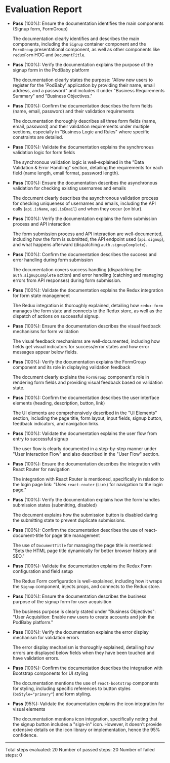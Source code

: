 # Evaluation Report

- **Pass** (100%): Ensure the documentation identifies the main components (Signup form, FormGroup)
  
  The documentation clearly identifies and describes the main components, including the `Signup` container component and the `FormGroup` presentational component, as well as other components like `reduxForm` HOC and `DocumentTitle`.

- **Pass** (100%): Verify the documentation explains the purpose of the signup form in the PodBaby platform
  
  The documentation clearly states the purpose: "Allow new users to register for the 'PodBaby' application by providing their name, email address, and a password" and includes it under "Business Requirements Summary" and "Business Objectives."

- **Pass** (100%): Confirm the documentation describes the form fields (name, email, password) and their validation requirements
  
  The documentation thoroughly describes all three form fields (name, email, password) and their validation requirements under multiple sections, especially in "Business Logic and Rules" where specific constraints are detailed.

- **Pass** (100%): Validate the documentation explains the synchronous validation logic for form fields
  
  The synchronous validation logic is well-explained in the "Data Validation & Error Handling" section, detailing the requirements for each field (name length, email format, password length).

- **Pass** (100%): Ensure the documentation describes the asynchronous validation for checking existing usernames and emails
  
  The document clearly describes the asynchronous validation process for checking uniqueness of usernames and emails, including the API calls (`api.isName`, `api.isEmail`) and when they occur (on blur).

- **Pass** (100%): Verify the documentation explains the form submission process and API interaction
  
  The form submission process and API interaction are well-documented, including how the form is submitted, the API endpoint used (`api.signup`), and what happens afterward (dispatching `auth.signupComplete`).

- **Pass** (100%): Confirm the documentation describes the success and error handling during form submission
  
  The documentation covers success handling (dispatching the `auth.signupComplete` action) and error handling (catching and managing errors from API responses) during form submission.

- **Pass** (100%): Validate the documentation explains the Redux integration for form state management
  
  The Redux integration is thoroughly explained, detailing how `redux-form` manages the form state and connects to the Redux store, as well as the dispatch of actions on successful signup.

- **Pass** (100%): Ensure the documentation describes the visual feedback mechanisms for form validation
  
  The visual feedback mechanisms are well-documented, including how fields get visual indicators for success/error states and how error messages appear below fields.

- **Pass** (100%): Verify the documentation explains the FormGroup component and its role in displaying validation feedback
  
  The document clearly explains the `FormGroup` component's role in rendering form fields and providing visual feedback based on validation state.

- **Pass** (100%): Confirm the documentation describes the user interface elements (heading, description, button, link)
  
  The UI elements are comprehensively described in the "UI Elements" section, including the page title, form layout, input fields, signup button, feedback indicators, and navigation links.

- **Pass** (100%): Validate the documentation explains the user flow from entry to successful signup
  
  The user flow is clearly documented in a step-by-step manner under "User Interaction Flow" and also described in the "User Flow" section.

- **Pass** (100%): Ensure the documentation describes the integration with React Router for navigation
  
  The integration with React Router is mentioned, specifically in relation to the login page link: "Uses `react-router` (`Link`) for navigation to the login page."

- **Pass** (100%): Verify the documentation explains how the form handles submission states (submitting, disabled)
  
  The document explains how the submission button is disabled during the submitting state to prevent duplicate submissions.

- **Pass** (100%): Confirm the documentation describes the use of react-document-title for page title management
  
  The use of `DocumentTitle` for managing the page title is mentioned: "Sets the HTML page title dynamically for better browser history and SEO."

- **Pass** (100%): Validate the documentation explains the Redux Form configuration and field setup
  
  The Redux Form configuration is well-explained, including how it wraps the `Signup` component, injects props, and connects to the Redux store.

- **Pass** (100%): Ensure the documentation describes the business purpose of the signup form for user acquisition
  
  The business purpose is clearly stated under "Business Objectives": "User Acquisition: Enable new users to create accounts and join the PodBaby platform."

- **Pass** (100%): Verify the documentation explains the error display mechanism for validation errors
  
  The error display mechanism is thoroughly explained, detailing how errors are displayed below fields when they have been touched and have validation errors.

- **Pass** (100%): Confirm the documentation describes the integration with Bootstrap components for UI styling
  
  The documentation mentions the use of `react-bootstrap` components for styling, including specific references to button styles (`bsStyle="primary"`) and form styling.

- **Pass** (95%): Validate the documentation explains the icon integration for visual elements
  
  The documentation mentions icon integration, specifically noting that the signup button includes a "sign-in" icon. However, it doesn't provide extensive details on the icon library or implementation, hence the 95% confidence.

---

Total steps evaluated: 20
Number of passed steps: 20
Number of failed steps: 0